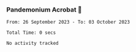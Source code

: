 ### Pandemonium Acrobat 🤸

<!--START_SECTION:waka-->

```all_time
From: 26 September 2023 - To: 03 October 2023

Total Time: 0 secs

No activity tracked
```

<!--END_SECTION:waka-->
